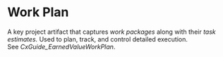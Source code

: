 # Work Plan


A key project artifact that captures *work packages* along with
their *task estimates.* Used to plan, track, and control detailed
execution. See *CxGuide\_EarnedValueWorkPlan*.

